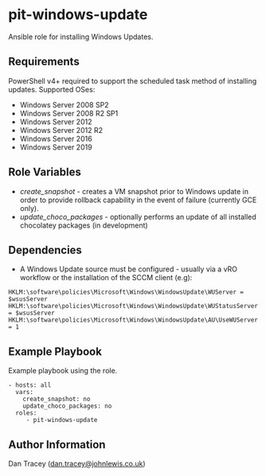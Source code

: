 pit-windows-update
======================

Ansible role for installing Windows Updates.


Requirements
------------
PowerShell v4+ required to support the scheduled task method of installing updates.
Supported OSes:

- Windows Server 2008 SP2
- Windows Server 2008 R2 SP1
- Windows Server 2012
- Windows Server 2012 R2
- Windows Server 2016
- Windows Server 2019


Role Variables
--------------

* *create_snapshot* - creates a VM snapshot prior to Windows update in order to provide rollback capability in the event of failure (currently GCE only).
* *update_choco_packages* - optionally performs an update of all installed chocolatey packages (in development)


Dependencies
------------

* A Windows Update source must be configured - usually via a vRO workflow or the installation of the SCCM client (e.g):

```
HKLM:\software\policies\Microsoft\Windows\WindowsUpdate\WUServer = $wsusServer
HKLM:\software\policies\Microsoft\Windows\WindowsUpdate\WUStatusServer = $wsusServer
HKLM:\software\policies\Microsoft\Windows\WindowsUpdate\AU\UseWUServer = 1
```




Example Playbook
----------------

Example playbook using the role.

    - hosts: all
      vars:
        create_snapshot: no
        update_choco_packages: no
      roles:
         - pit-windows-update


Author Information
------------------

Dan Tracey (dan.tracey@johnlewis.co.uk)